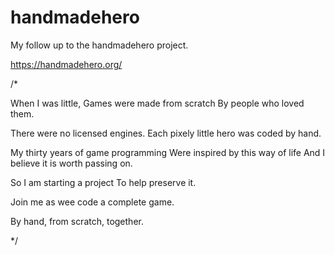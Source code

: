 # handmadehero
My follow up to the handmadehero project. 

https://handmadehero.org/

/*

When I was little,
Games were made from scratch
By people who loved them.

There were no licensed engines.
Each pixely little hero was coded by hand.

My thirty years of game programming
Were inspired by this way of life
And I believe it is worth passing on.

So I am starting a project
To help preserve it.

Join me as wee code a complete game.

By hand, from scratch, together.

*/